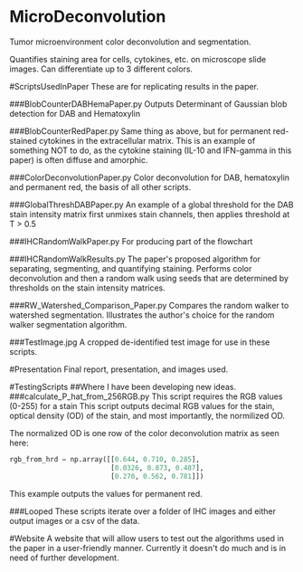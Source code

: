 # MicroDeconvolution

Tumor microenvironment color deconvolution and segmentation.

Quantifies staining area for cells, cytokines, etc. on microscope slide images.
Can differentiate up to 3 different colors.

#ScriptsUsedInPaper
These are for replicating results in the paper.

###BlobCounterDABHemaPaper.py 
Outputs Determinant of Gaussian blob detection for DAB and Hematoxylin

###BlobCounterRedPaper.py
Same thing as above, but for permanent red-stained cytokines in the extracellular matrix.
This is an example of something NOT to do, as the cytokine staining (IL-10 and IFN-gamma in this paper)
is often diffuse and amorphic.

###ColorDeconvolutionPaper.py
Color deconvolution for DAB, hematoxylin and permanent red, the basis of all other scripts.

###GlobalThreshDABPaper.py
An example of a global threshold for the DAB stain intensity matrix
first unmixes stain channels, then applies threshold at T > 0.5

###IHCRandomWalkPaper.py
For producing part of the flowchart

###IHCRandomWalkResults.py
The paper's proposed algorithm for separating, segmenting, and quantifying staining.
Performs color deconvolution and then a random walk using seeds that are
determined by thresholds on the stain intensity matrices.

###RW_Watershed_Comparison_Paper.py
Compares the random walker to watershed segmentation. Illustrates the author's choice
for the random walker segmentation algorithm.

###TestImage.jpg
A cropped de-identified test image for use in these scripts.

#Presentation
Final report, presentation, and images used.

#TestingScripts
##Where I have been developing new ideas.
###calculate_P_hat_from_256RGB.py
This script requires the RGB values (0-255) for a stain
This script outputs decimal RGB values for the stain,
optical density (OD) of the stain,
and most importantly, the normilized OD.

The normalized OD is one row of the color deconvolution matrix as seen here:

```python
rgb_from_hrd = np.array([[0.644, 0.710, 0.285],
                         [0.0326, 0.873, 0.487],
                         [0.270, 0.562, 0.781]])
```

This example outputs the values for permanent red.


###Looped
These scripts iterate over a folder of IHC images and either output images or a csv of the data.


#Website
A website that will allow users to test out the algorithms used in the 
paper in a user-friendly manner. Currently it doesn't do much and is in 
need of further development.
